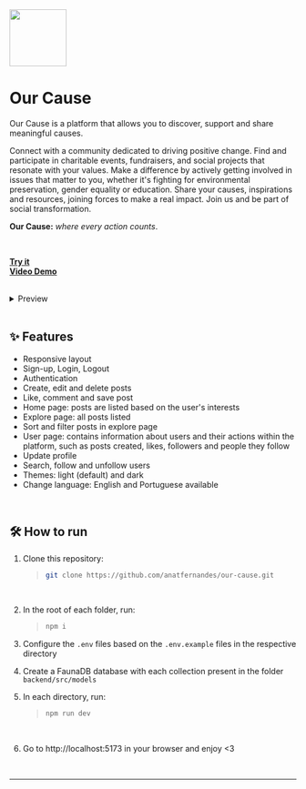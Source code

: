 <img align=top height=100 src="https://github.com/anatfernandes/our-cause/assets/97851922/193f41c3-136c-485e-800a-83c1c935d91b" />

# Our Cause

Our Cause is a platform that allows you to discover, support and share meaningful causes.

Connect with a community dedicated to driving positive change. Find and participate in charitable events, fundraisers, and social projects that resonate with your values. Make a difference by actively getting involved in issues that matter to you, whether it's fighting for environmental preservation, gender equality or education. Share your causes, inspirations and resources, joining forces to make a real impact. Join us and be part of social transformation.

**Our Cause:** _where every action counts_.

<br />

**[Try it](https://our-cause-app.web.app)**
<br />
**[Video Demo](https://youtu.be/oQ_LaWXJn3E)**

<br />

<details>
	<summary>Preview</summary>

  <div align=center>
   <img height=500 align=top src="https://github.com/anatfernandes/our-cause/assets/97851922/fa0caa1d-8a3b-46bc-97f4-c0151c5c1e9b" />
   &nbsp; &nbsp; &nbsp; &nbsp; &nbsp; &nbsp; &nbsp;
   <img height=500 align=top src="https://github.com/anatfernandes/our-cause/assets/97851922/433cf9f3-8bd2-4818-bc88-a0eb81a93536" />
  </div>

  <br />
  
  <div align=center>
   <img height=500 align=top src="https://github.com/anatfernandes/our-cause/assets/97851922/9fb94ca3-f4e1-4ae8-aeb7-60522fa17c86" />
   &nbsp; &nbsp; &nbsp; &nbsp; &nbsp; &nbsp; &nbsp;
   <img height=500 align=top src="https://github.com/anatfernandes/our-cause/assets/97851922/f9f896e1-1af9-4a1c-b933-b95c95368d1c" />
  </div>
  
  <br />
  
  <div align=center>
   <img height=500 align=top src="https://github.com/anatfernandes/our-cause/assets/97851922/8b1a0da6-96e0-46f4-a1b8-68cd893da79e" />
   &nbsp; &nbsp; &nbsp; &nbsp; &nbsp; &nbsp; &nbsp;
   <img height=500 align=top src="https://github.com/anatfernandes/our-cause/assets/97851922/e23785d6-9054-4bb8-9859-08a468aedc5c" />
  </div>
</details>

<br />

## :sparkles: Features

- Responsive layout
- Sign-up, Login, Logout
- Authentication
- Create, edit and delete posts
- Like, comment and save post
- Home page: posts are listed based on the user's interests
- Explore page: all posts listed
- Sort and filter posts in explore page
- User page: contains information about users and their actions within the platform, such as posts created, likes, followers and people they follow
- Update profile
- Search, follow and unfollow users
- Themes: light (default) and dark
- Change language: English and Portuguese available

<br />

## :hammer_and_wrench: How to run

1. Clone this repository:

   > ```bash
   > git clone https://github.com/anatfernandes/our-cause.git
   > ```

<br />

2. In the root of each folder, run:

   > ```bash
   > npm i
   > ```

3. Configure the `.env` files based on the `.env.example` files in the respective directory
4. Create a FaunaDB database with each collection present in the folder `backend/src/models`
5. In each directory, run:
  
   > ```bash
   > npm run dev
   > ```

<br />

   
6. Go to http://localhost:5173 in your browser and enjoy <3

<br />

---
